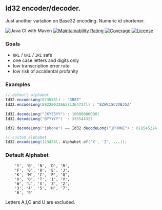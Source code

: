 ## Id32 encoder/decoder.

Just another variation on Base32 encoding. Numeric id shortener.

![Java CI with Maven](https://github.com/filip26/id32/workflows/Java%20CI%20with%20Maven/badge.svg?branch=master)
[![Maintainability Rating](https://sonarcloud.io/api/project_badges/measure?project=filip26_id32&metric=sqale_rating)](https://sonarcloud.io/dashboard?id=filip26_id32)
[![Coverage](https://sonarcloud.io/api/project_badges/measure?project=filip26_id32&metric=coverage)](https://sonarcloud.io/dashboard?id=filip26_id32)
[![License](https://img.shields.io/badge/License-Apache%202.0-blue.svg)](https://opensource.org/licenses/Apache-2.0)

### Goals
- ``URL`` / ``URI`` / ``IRI`` safe
- one case letters and digits only
- low transcription error rate
- low risk of accidental profanity

### Examples
```java
// default alphabet
Id32.encodeLong(823543l) : "3R8Z"
Id32.encodeLong(8922003266371364727l) : "8ZWK1SC2XBJ5Z"
                
Id32.decodeLong("JKYZ3YY") : 10000000000l
Id32.decodeLong("BYYYYY")  : 33554432l

Id32.decodeLong("iphone") == Id32.decodeLong("1PH0NE") : 618545224

// custom alphabet
Id32.encodeLong(123456l, Alphabet.of('X', 'Z', ...));
```

### Default Alphabet
```
	'Y', 'B', 'N', 'D', 'R',
	'F', 'G', '8', 'E', 'J',
	'K', 'M', 'C', 'P', 'Q', 
	'X', '0', 'T', '1', 'V', 
	'W', 'L', 'S', 'Z', '2',
	'3', '4', '5', 'H', '7', 
	'6', '9' 
```
Letters A,I,O and U are excluded.
